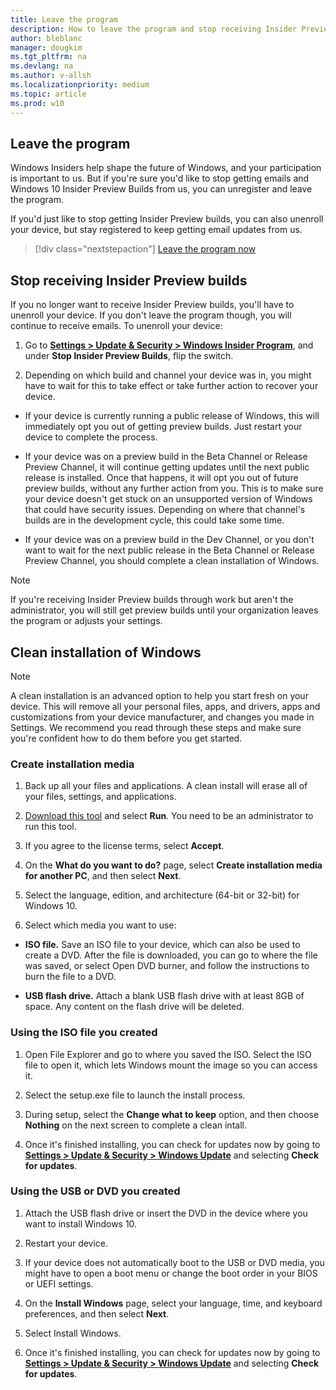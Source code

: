 ```yaml
---
title: Leave the program
description: How to leave the program and stop receiving Insider Preview builds
author: bleblanc
manager: dougkim
ms.tgt_pltfrm: na
ms.devlang: na
ms.author: v-allsh
ms.localizationpriority: medium
ms.topic: article
ms.prod: w10
---
```


## Leave the program

Windows Insiders help shape the future of Windows, and your participation is important to us. But if you're sure you'd like to stop getting emails and Windows 10 Insider Preview Builds from us, you can unregister and leave the program. 

If you'd just like to stop getting Insider Preview builds, you can also unenroll your device, but stay registered to keep getting email updates from us.

> [!div class="nextstepaction"]
> [Leave the program now](https://insider.windows.com/leave-program)

## Stop receiving Insider Preview builds

If you no longer want to receive Insider Preview builds, you'll have to unenroll your device. If you don't leave the program though, you will continue to receive emails. To unenroll your device:

1. Go to **[Settings > Update & Security > Windows Insider Program](https://aka.ms/WIPSettings)**, and under **Stop Insider Preview Builds**, flip the switch. 

2. Depending on which build and channel your device was in, you might have to wait for this to take effect or take further action to recover your device.

- If your device is currently running a public release of Windows, this will immediately opt you out of getting preview builds. Just restart your device to complete the process.

- If your device was on a preview build in the Beta Channel or Release Preview Channel, it will continue getting updates until the next public release is installed. Once that happens, it will opt you out of future preview builds, without any further action from you. This is to make sure your device doesn't get stuck on an unsupported version of Windows that could have security issues. Depending on where that channel's builds are in the development cycle, this could take some time.

- If your device was on a preview build in the Dev Channel, or you don't want to wait for the next public release in the Beta Channel or Release Preview Channel, you should complete a clean installation of Windows.

> [!NOTE] 
> If you're receiving Insider Preview builds through work but aren't the administrator, you will still get preview builds until your organization leaves the program or adjusts your settings. 

## Clean installation of Windows

> [!NOTE] 
> A clean installation is an advanced option to help you start fresh on your device. This will remove all your personal files, apps, and drivers, apps and customizations from your device manufacturer, and changes you made in Settings. We recommend you read through these steps and make sure you're confident how to do them before you get started.

### Create installation media

1. Back up all your files and applications. A clean install will erase all of your files, settings, and applications.

2. [Download this tool](https://www.microsoft.com/software-download/windows10) and select **Run**. You need to be an administrator to run this tool.

3. If you agree to the license terms, select **Accept**.

4. On the **What do you want to do?** page, select **Create installation media for another PC**, and then select **Next**.

5. Select the language, edition, and architecture (64-bit or 32-bit) for Windows 10. 

6. Select which media you want to use:

- **ISO file.** Save an ISO file to your device, which can also be used to create a DVD. After the file is downloaded, you can go to where the file was saved, or select Open DVD burner, and follow the instructions to burn the file to a DVD.

- **USB flash drive.** Attach a blank USB flash drive with at least 8GB of space. Any content on the flash drive will be deleted.

### Using the ISO file you created

1. Open File Explorer and go to where you saved the ISO. Select the ISO file to open it, which lets Windows mount the image so you can access it.

2. Select the setup.exe file to launch the install process.

3. During setup, select the **Change what to keep** option, and then choose **Nothing** on the next screen to complete a clean intall.

4. Once it's finished installing, you can check for updates now by going to **[Settings > Update & Security > Windows Update](https://aka.ms/WIPWindowsUpdate)** and selecting **Check for updates**.

### Using the USB or DVD you created

1. Attach the USB flash drive or insert the DVD in the device where you want to install Windows 10.

2. Restart your device.

3. If your device does not automatically boot to the USB or DVD media, you might have to open a boot menu or change the boot order in your BIOS or UEFI settings. 

4. On the **Install Windows** page, select your language, time, and keyboard preferences, and then select **Next**.

5. Select Install Windows.

6. Once it's finished installing, you can check for updates now by going to **[Settings > Update & Security > Windows Update](https://aka.ms/WIPWindowsUpdate)** and selecting **Check for updates**.
